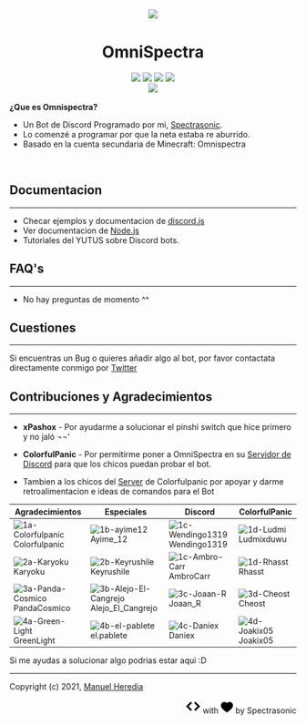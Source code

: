 <div align=center><img src="https://i.imgur.com/o66RnmL.png" width=256>
<br> <h1>OmniSpectra</h1></div>

<div align=center><img src="https://img.shields.io/badge/Version-1.14.0 Alpha-13696F"> <img src="https://img.shields.io/badge/Licence-MIT-orange"> <img src="https://img.shields.io/badge/Node.js-71C026">  <img src="https://img.shields.io/badge/npm-v6.14.8-2282CA">
<br>
<a href=bit.ly/InviteOmnispectra><img src="https://img.shields.io/badge/Invite to-DISCORD-7289da"></a></div>

**¿Que es Omnispectra?**

- Un Bot de Discord Programado por mi, [Spectrasonic][2].
- Lo comenzé a programar por que la neta estaba re aburrido.
- Basado en la cuenta secundaria de Minecraft: Omnispectra

<br>

## Documentacion

---

- Checar ejemplos y documentacion de [discord.js][1]
- Ver documentacion de [Node.js][3]
- Tutoriales del YUTUS sobre Discord bots.

## FAQ's

---

- No hay preguntas de momento ^^

## Cuestiones

---

Si encuentras un Bug o quieres añadir algo al bot, por favor contactata directamente conmigo por [Twitter][2]

## Contribuciones y Agradecimientos

---

- **xPashox** - Por ayudarme a solucionar el pinshi switch que hice primero y no jaló ¬¬\'

- **ColorfulPanic** - Por permitirme poner a OmniSpectra en su [Servidor de Discord][4] para que los chicos puedan probar el bot.
- Tambien a los chicos del [Server][4] de Colorfulpanic por apoyar y darme retroalimentacion e ideas de comandos para el Bot

| Agradecimientos                                                                                                          | Especiales                                                                                                                           | Discord                                                                                                               | ColorfulPanic                                                                                             |
| ------------------------------------------------------------------------------------------------------------------------ | ------------------------------------------------------------------------------------------------------------------------------------ | --------------------------------------------------------------------------------------------------------------------- | --------------------------------------------------------------------------------------------------------- |
| <img src="https://i.ibb.co/RhZgg5S/1a-Colorfulpanic.png" alt="1a-Colorfulpanic" border="0" width="64"><br> Colorfulpanic | <img src="https://i.ibb.co/4T9yLSF/1b-ayime12.png" alt="1b-ayime12" border="0" width="64"><br> Ayime_12                              | <img src="https://i.ibb.co/GP1j0Jz/1c-Wendingo1319.png" alt="1c-Wendingo1319" border="0" width="64"> <br>Wendingo1319 | <img src="https://i.ibb.co/80SN0MQ/1d-Ludmi.png" alt="1d-Ludmi" border="0" width="64"><br>Ludmixduwu      |
| <img src="https://i.ibb.co/V9tpvWz/2a-Karyoku.png" alt="2a-Karyoku" border="0" width="64"><br>Karyoku                    | <img src="https://i.ibb.co/Kj3sBd2/2b-Keyrushile.png" alt="2b-Keyrushile" border="0" width="64"><br> Keyrushile                      | <img src="https://i.ibb.co/3hCKPPd/1c-Ambro-Carr.png" alt="1c-Ambro-Carr" border="0" width="64"><br> AmbroCarr        | <img src="https://i.ibb.co/N95VDzJ/1d-Rhasst.png" alt="1d-Rhasst" border="0" width="64"><br> Rhasst       |
| <img src="https://i.ibb.co/Qv6Lb0X/3a-Panda-Cosmico.png" alt="3a-Panda-Cosmico" border="0" width="64"><br> PandaCosmico  | <img src="https://i.ibb.co/M6696Nj/3b-Alejo-El-Cangrejo.png" alt="3b-Alejo-El-Cangrejo" border="0" width="64"><br> Alejo_El_Cangrejo | <img src="https://i.ibb.co/9rDrshz/3c-Joaan-R.png" alt="3c-Joaan-R" border="0" width="64"><br> Joaan_R                | <img src="https://i.ibb.co/R9KHxPS/3d-Cheost.png" alt="3d-Cheost" border="0" width="64"><br> Cheost       |
| <img src="https://i.ibb.co/xSKX6Tt/4a-Green-Light.png" alt="4a-Green-Light" border="0"  width="64"/> <br>GreenLight      | <img src="https://i.ibb.co/Z6wy6Jt/4b-el-pablete.png" alt="4b-el-pablete" border="0" width="64"><br> el.pablete                      | <img src="https://i.ibb.co/tzZ1hZv/4c-Daniex.png" alt="4c-Daniex" border="0" width="64"><br> Daniex                   | <img src="https://i.ibb.co/DYNrfmj/4d-Joakix05.png" alt="4d-Joakix05" border="0" width="64"> <br>Joakix05 |

Si me ayudas a solucionar algo podrias estar aqui :D

---


Copyright (c) 2021, [Manuel Heredia][2]

<p align="right"> <img src="/assets/dev.svg" width="25"> with <img src="/assets/heart.svg" width="22"> by Spectrasonic<p>

<!-- Links -->

[1]: https://discord.js.org/
[2]: https://twitter.com/spectrasonic117
[3]: https://nodejs.org/es/
[4]: https://discord.gg/QK42gDj
